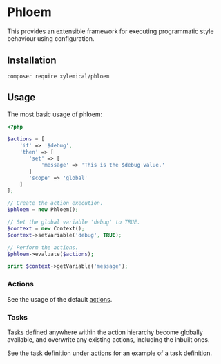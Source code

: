 # Phloem

This provides an extensible framework for executing programmatic style behaviour using configuration.

## Installation

```
composer require xylemical/phloem
```

## Usage

The most basic usage of phloem:

```php
<?php

$actions = [
    'if' => '$debug',
    'then' => [
       'set' => [
           'message' => 'This is the $debug value.'
       ]
       'scope' => 'global'
    ]
];

// Create the action execution.
$phloem = new Phloem();

// Set the global variable 'debug' to TRUE.
$context = new Context();
$context->setVariable('debug', TRUE);

// Perform the actions.
$phloem->evaluate($actions);

print $context->getVariable('message');
```

### Actions

See the usage of the default [actions](docs/actions.md).

### Tasks

Tasks defined anywhere within the action hierarchy become globally
available, and overwrite any existing actions, including the inbuilt
ones.

See the task definition under [actions](docs/actions.md) for an
example of a task definition.
